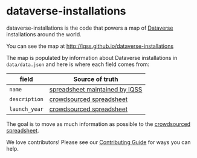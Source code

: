 # dataverse-installations

dataverse-installations is the code that powers a map of [Dataverse][] installations around the world.

You can see the map at http://iqss.github.io/dataverse-installations

The map is populated by information about Dataverse installations in `data/data.json` and here is where each field comes from:

| field | Source of truth |
| --- | --- |
| `name` | [spreadsheet maintained by IQSS][] |
| `description` | [crowdsourced spreadsheet][] |
| `launch_year` | [crowdsourced spreadsheet][] |

The goal is to move as much information as possible to the [crowdsourced spreadsheet][].

We love contributors! Please see our [Contributing Guide][] for ways you can help.

[Dataverse]: https://dataverse.org
[Contributing Guide]: CONTRIBUTING.md
[spreadsheet maintained by IQSS]:https://docs.google.com/spreadsheets/d/1l2R9D1FQy88qVzg2bI6L1LgplmM2l7pnMI80jdiz4fk/edit?usp=sharing
[crowdsourced spreadsheet]: https://docs.google.com/spreadsheets/d/1bfsw7gnHlHerLXuk7YprUT68liHfcaMxs1rFciA-mEo/edit#gid=0
